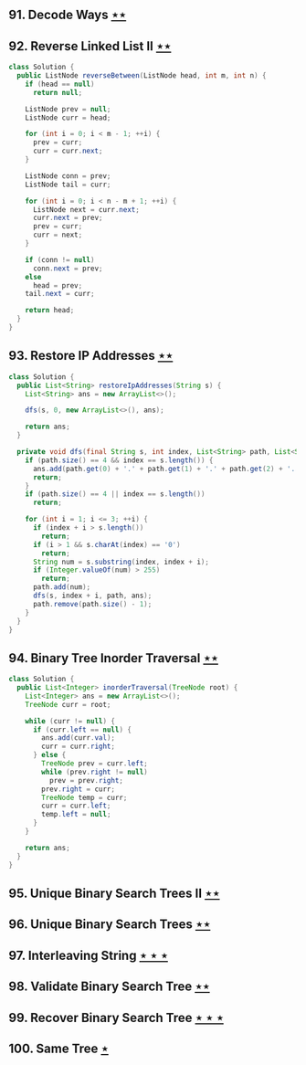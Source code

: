 ## 91. Decode Ways [$\star\star$](https://leetcode.com/problems/decode-ways)

## 92. Reverse Linked List II [$\star\star$](https://leetcode.com/problems/reverse-linked-list-ii)

```java
class Solution {
  public ListNode reverseBetween(ListNode head, int m, int n) {
    if (head == null)
      return null;

    ListNode prev = null;
    ListNode curr = head;

    for (int i = 0; i < m - 1; ++i) {
      prev = curr;
      curr = curr.next;
    }

    ListNode conn = prev;
    ListNode tail = curr;

    for (int i = 0; i < n - m + 1; ++i) {
      ListNode next = curr.next;
      curr.next = prev;
      prev = curr;
      curr = next;
    }

    if (conn != null)
      conn.next = prev;
    else
      head = prev;
    tail.next = curr;

    return head;
  }
}
```

## 93. Restore IP Addresses [$\star\star$](https://leetcode.com/problems/restore-ip-addresses)

```java
class Solution {
  public List<String> restoreIpAddresses(String s) {
    List<String> ans = new ArrayList<>();

    dfs(s, 0, new ArrayList<>(), ans);

    return ans;
  }

  private void dfs(final String s, int index, List<String> path, List<String> ans) {
    if (path.size() == 4 && index == s.length()) {
      ans.add(path.get(0) + '.' + path.get(1) + '.' + path.get(2) + '.' + path.get(3));
      return;
    }
    if (path.size() == 4 || index == s.length())
      return;

    for (int i = 1; i <= 3; ++i) {
      if (index + i > s.length())
        return;
      if (i > 1 && s.charAt(index) == '0')
        return;
      String num = s.substring(index, index + i);
      if (Integer.valueOf(num) > 255)
        return;
      path.add(num);
      dfs(s, index + i, path, ans);
      path.remove(path.size() - 1);
    }
  }
}
```

## 94. Binary Tree Inorder Traversal [$\star\star$](https://leetcode.com/problems/binary-tree-inorder-traversal)

```java
class Solution {
  public List<Integer> inorderTraversal(TreeNode root) {
    List<Integer> ans = new ArrayList<>();
    TreeNode curr = root;

    while (curr != null) {
      if (curr.left == null) {
        ans.add(curr.val);
        curr = curr.right;
      } else {
        TreeNode prev = curr.left;
        while (prev.right != null)
          prev = prev.right;
        prev.right = curr;
        TreeNode temp = curr;
        curr = curr.left;
        temp.left = null;
      }
    }

    return ans;
  }
}
```

## 95. Unique Binary Search Trees II [$\star\star$](https://leetcode.com/problems/unique-binary-search-trees-ii)

## 96. Unique Binary Search Trees [$\star\star$](https://leetcode.com/problems/unique-binary-search-trees)

## 97. Interleaving String [$\star\star\star$](https://leetcode.com/problems/interleaving-string)

## 98. Validate Binary Search Tree [$\star\star$](https://leetcode.com/problems/validate-binary-search-tree)

## 99. Recover Binary Search Tree [$\star\star\star$](https://leetcode.com/problems/recover-binary-search-tree)

## 100. Same Tree [$\star$](https://leetcode.com/problems/same-tree)
